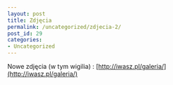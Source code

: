 ```yaml
---
layout: post
title: Zdjęcia
permalink: /uncategorized/zdjecia-2/
post_id: 29
categories: 
- Uncategorized
---
```


Nowe zdjęcia (w tym wigilia) : 
[http://iwasz.pl/galeria/](http://iwasz.pl/galeria/)